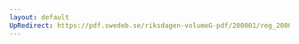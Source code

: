 ```yaml
---
layout: default
UpRedirect: https://pdf.swedeb.se/riksdagen-volumeG-pdf/200001/reg_200001/reg_200001_0264.pdf
---
```

